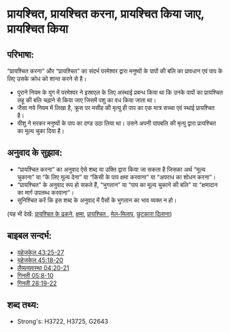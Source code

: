 # प्रायश्चित, प्रायश्चित करना, प्रायश्चित किया जाए, प्रायश्चित किया #

## परिभाषा: ##

“प्रायश्चित करना” और “प्रायश्चित” का संदर्भ परमेश्वर द्वारा मनुष्यों के पापों की बलि का प्रावधान एवं पाप के लिए उसके क्रोध को शान्त करने से है।

* पुराने नियम के युग में परमेश्वर ने इस्राएल के लिए अस्थाई प्रबन्ध किया था कि उनके पापों का प्रायश्चित लहू की बलि चढ़ाने से किया जाए जिसमें पशु का वध किया जाता था।
* जैसा नये नियम में लिखा है, क्रूस पर मसीह की मृत्यु ही पाप का एक मात्र सच्चा एवं स्थाई प्रायश्चित है।
* यीशु ने मरकर मनुष्यों के पाप का दण्ड उठा लिया था। उसने अपनी पापबलि की मृत्यु द्वारा प्रायश्चित का मूल्य चुका दिया है।

## अनुवाद के सुझाव: ##

* “प्रायश्चित करना” का अनुवाद ऐसे शब्द या उक्ति द्वारा किया जा सकता है जिसका अर्थ “मूल्य चुकाना” या “के लिए मूल्य देना” या “किसी के पाप क्षमा करवाना” या “अपराध का शोधन करना”।
* “प्रायश्चित” के अनुवाद रूप हो सकते हैं, “भुगतान” या “पाप का मूल्य चुकाने की बलि” या “क्षमादान का मार्ग उपलब्ध करवाना”।
* सुनिश्चित करें कि इस शब्द के अनुवाद में पैसों के भुगतान का भाव व्यक्त न हो।

(यह भी देखें: [प्रायश्चित के ढकने](../kt/atonementlid.md), [क्षमा](../kt/forgive.md), [प्रायश्चित ](../kt/propitiation.md), [मेल-मिलाप](../kt/reconcile.md), [छुटकारा दिलाना](../kt/redeem.md))

## बाइबल सन्दर्भ: ##

* [यहेजकेल 43:25-27](rc://hi/tn/help/ezk/43/25)
* [यहेजकेल 45:18-20](rc://hi/tn/help/ezk/45/18)
* [लैव्यव्यवस्था 04:20-21](rc://hi/tn/help/lev/04/20)
* [गिनती 05:8-10](rc://hi/tn/help/num/05/08)
* [गिनती 28:19-22](rc://hi/tn/help/num/28/19)


## शब्द तथ्य: ##

* Strong's: H3722, H3725, G2643
